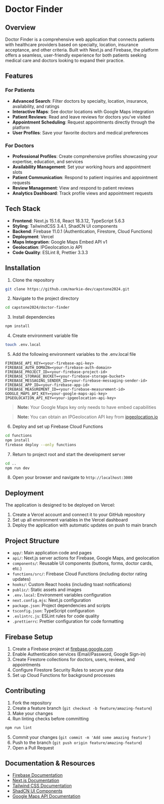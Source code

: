 # Doctor Finder

## Overview

Doctor Finder is a comprehensive web application that connects patients with healthcare providers based on specialty, location, insurance acceptance, and other criteria. Built with Next.js and Firebase, the platform offers a seamless, user-friendly experience for both patients seeking medical care and doctors looking to expand their practice.

## Features

### For Patients
- **Advanced Search**: Filter doctors by specialty, location, insurance, availability, and ratings
- **Interactive Maps**: See doctor locations with Google Maps integration
- **Patient Reviews**: Read and leave reviews for doctors you've visited
- **Appointment Scheduling**: Request appointments directly through the platform
- **User Profiles**: Save your favorite doctors and medical preferences

### For Doctors
- **Professional Profiles**: Create comprehensive profiles showcasing your expertise, education, and services
- **Availability Management**: Set your working hours and appointment slots
- **Patient Communication**: Respond to patient inquiries and appointment requests
- **Review Management**: View and respond to patient reviews
- **Analytics Dashboard**: Track profile views and appointment requests

## Tech Stack

- **Frontend**: Next.js 15.1.6, React 18.3.12, TypeScript 5.6.3
- **Styling**: TailwindCSS 3.4.1, ShadCN UI components
- **Backend**: Firebase 11.0.1 (Authentication, Firestore, Cloud Functions)
- **Deployment**: Vercel
- **Maps Integration**: Google Maps Embed API v1
- **Geolocation**: IPGeolocation.io API
- **Code Quality**: ESLint 8, Prettier 3.3.3

## Installation

1. Clone the repository
```bash
git clone https://github.com/markie-dev/capstone2024.git
```

2. Navigate to the project directory
```bash
cd capstone2024/doctor-finder
```

3. Install dependencies
```bash
npm install
```

4. Create environment variable file
```bash
touch .env.local
```

5. Add the following environment variables to the .env.local file
```
FIREBASE_API_KEY=<your-firebase-api-key>
FIREBASE_AUTH_DOMAIN=<your-firebase-auth-domain>
FIREBASE_PROJECT_ID=<your-firebase-project-id>
FIREBASE_STORAGE_BUCKET=<your-firebase-storage-bucket>
FIREBASE_MESSAGING_SENDER_ID=<your-firebase-messaging-sender-id>
FIREBASE_APP_ID=<your-firebase-app-id>
FIREBASE_MEASUREMENT_ID=<your-firebase-measurement-id>
GOOGLE_MAPS_API_KEY=<your-google-maps-api-key>
IPGEOLOCATION_API_KEY=<your-ipgeolocation-api-key>
```

> **Note:** Your Google Maps key only needs to have embed capabilities

> **Note:** You can obtain an IPGeolocation API key from [ipgeolocation.io](https://ipgeolocation.io/ip-location-api.html)

6. Deploy and set up Firebase Cloud Functions
```bash
cd functions
npm install
firebase deploy --only functions
```

7. Return to project root and start the development server
```bash
cd ..
npm run dev
```

8. Open your browser and navigate to `http://localhost:3000`

## Deployment

The application is designed to be deployed on Vercel:

1. Create a Vercel account and connect it to your GitHub repository
2. Set up all environment variables in the Vercel dashboard
3. Deploy the application with automatic updates on push to main branch

## Project Structure

- `app/`: Main application code and pages
- `api/`: Next.js server actions for Firebase, Google Maps, and geolocation
- `components/`: Reusable UI components (buttons, forms, doctor cards, etc.)
- `functions/src/`: Firebase Cloud Functions (including doctor rating updates)
- `hooks/`: Custom React hooks (including toast notifications)
- `public/`: Static assets and images
- `.env.local`: Environment variables configuration
- `next.config.mjs`: Next.js configuration
- `package.json`: Project dependencies and scripts
- `tsconfig.json`: TypeScript configuration
- `.eslintrc.js`: ESLint rules for code quality
- `.prettierrc`: Prettier configuration for code formatting

## Firebase Setup

1. Create a Firebase project at [firebase.google.com](https://firebase.google.com)
2. Enable Authentication services (Email/Password, Google Sign-in)
3. Create Firestore collections for doctors, users, reviews, and appointments
4. Configure Firestore Security Rules to secure your data
5. Set up Cloud Functions for background processes

## Contributing

1. Fork the repository
2. Create a feature branch (`git checkout -b feature/amazing-feature`)
3. Make your changes
4. Run linting checks before committing
```bash
npm run lint
```
5. Commit your changes (`git commit -m 'Add some amazing feature'`)
6. Push to the branch (`git push origin feature/amazing-feature`)
7. Open a Pull Request

## Documentation & Resources

- [Firebase Documentation](https://firebase.google.com/docs/web/setup)
- [Next.js Documentation](https://nextjs.org/docs)
- [Tailwind CSS Documentation](https://tailwindcss.com/docs/guides/nextjs)
- [ShadCN UI Components](https://ui.shadcn.com/docs/components)
- [Google Maps API Documentation](https://developers.google.com/maps/documentation/embed/get-started)

